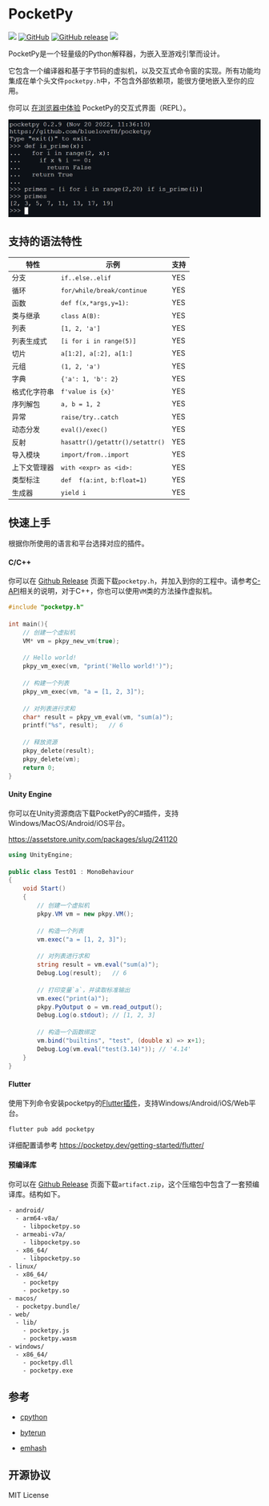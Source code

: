 # PocketPy

<p>
<a title="Build" href="https://github.com/blueloveTH/pocketpy/actions/workflows" ><img src="https://github.com/blueloveTH/pocketpy/actions/workflows/main.yml/badge.svg" /></a>
<a href="https://github.com/blueloveth/pocketpy/blob/main/LICENSE">
<img alt="GitHub" src="https://img.shields.io/github/license/blueloveth/pocketpy.svg?color=blue"></a>
<a href="https://github.com/blueloveth/pocketpy/releases">
<img alt="GitHub release" src="https://img.shields.io/github/release/blueloveth/pocketpy.svg"></a>
<a title="Pub" href="https://pub.dev/packages/pocketpy" ><img src="https://img.shields.io/pub/v/pocketpy" /></a>
</p>

PocketPy是一个轻量级的Python解释器，为嵌入至游戏引擎而设计。

它包含一个编译器和基于字节码的虚拟机，以及交互式命令窗的实现。所有功能均集成在单个头文件`pocketpy.h`中，不包含外部依赖项，能很方便地嵌入至你的应用。

你可以 [在浏览器中体验](https://blueloveth.github.io/pocketpy) PocketPy的交互式界面（REPL）。

![sample_img](docs/sample.png)

## 支持的语法特性

| 特性         | 示例                            | 支持 |
| ------------ | ------------------------------- | ---- |
| 分支         | `if..else..elif`                | YES  |
| 循环         | `for/while/break/continue`      | YES  |
| 函数         | `def f(x,*args,y=1):`           | YES  |
| 类与继承     | `class A(B):`                   | YES  |
| 列表         | `[1, 2, 'a']`                   | YES  |
| 列表生成式   | `[i for i in range(5)]`         | YES  |
| 切片         | `a[1:2], a[:2], a[1:]`          | YES  |
| 元组         | `(1, 2, 'a')`                   | YES  |
| 字典         | `{'a': 1, 'b': 2}`              | YES  |
| 格式化字符串 | `f'value is {x}'`               | YES  |
| 序列解包     | `a, b = 1, 2`                   | YES  |
| 异常         | `raise/try..catch`              | YES  |
| 动态分发     | `eval()/exec()`                 | YES  |
| 反射         | `hasattr()/getattr()/setattr()` | YES  |
| 导入模块     | `import/from..import`           | YES  |
| 上下文管理器 | `with <expr> as <id>:`          | YES  |
| 类型标注 | `def  f(a:int, b:float=1)`      | YES       |
| 生成器       | `yield i`                       | YES       |

## 快速上手

根据你所使用的语言和平台选择对应的插件。

#### C/C++

你可以在 [Github Release](https://github.com/blueloveTH/pocketpy/releases/latest) 页面下载`pocketpy.h`，并加入到你的工程中。请参考[C-API](https://pocketpy.dev/c-api/vm/)相关的说明，对于C++，你也可以使用`VM`类的方法操作虚拟机。

```cpp
#include "pocketpy.h"

int main(){
    // 创建一个虚拟机
    VM* vm = pkpy_new_vm(true);
    
    // Hello world!
    pkpy_vm_exec(vm, "print('Hello world!')");

    // 构建一个列表
    pkpy_vm_exec(vm, "a = [1, 2, 3]");

    // 对列表进行求和
    char* result = pkpy_vm_eval(vm, "sum(a)");
    printf("%s", result);   // 6

    // 释放资源
    pkpy_delete(result);
    pkpy_delete(vm);
    return 0;
}
```

#### Unity Engine

你可以在Unity资源商店下载PocketPy的C#插件，支持Windows/MacOS/Android/iOS平台。

https://assetstore.unity.com/packages/slug/241120

```csharp
using UnityEngine;

public class Test01 : MonoBehaviour
{
    void Start()
    {
        // 创建一个虚拟机
        pkpy.VM vm = new pkpy.VM();

        // 构造一个列表
        vm.exec("a = [1, 2, 3]");

        // 对列表进行求和
        string result = vm.eval("sum(a)");
        Debug.Log(result);   // 6

        // 打印变量`a`，并读取标准输出
        vm.exec("print(a)");
        pkpy.PyOutput o = vm.read_output();
        Debug.Log(o.stdout); // [1, 2, 3]

        // 构造一个函数绑定
        vm.bind("builtins", "test", (double x) => x+1);  
        Debug.Log(vm.eval("test(3.14)")); // '4.14'
    }
}
```

#### Flutter

使用下列命令安装pocketpy的[Flutter插件](https://pub.dev/packages/pocketpy)，支持Windows/Android/iOS/Web平台。

```
flutter pub add pocketpy
```

详细配置请参考 https://pocketpy.dev/getting-started/flutter/

#### 预编译库

你可以在 [Github Release](https://github.com/blueloveTH/pocketpy/releases/latest) 页面下载`artifact.zip`，这个压缩包中包含了一套预编译库。结构如下。

```
- android/
  - arm64-v8a/
    - libpocketpy.so
  - armeabi-v7a/
    - libpocketpy.so
  - x86_64/
    - libpocketpy.so
- linux/
  - x86_64/
    - pocketpy
    - pocketpy.so
- macos/
  - pocketpy.bundle/
- web/
  - lib/
    - pocketpy.js
    - pocketpy.wasm
- windows/
  - x86_64/
    - pocketpy.dll
    - pocketpy.exe
```


## 参考

+ [cpython](https://github.com/python/cpython)

+ [byterun](http://qingyunha.github.io/taotao/)

+ [emhash](https://github.com/ktprime/emhash)

## 开源协议

MIT License